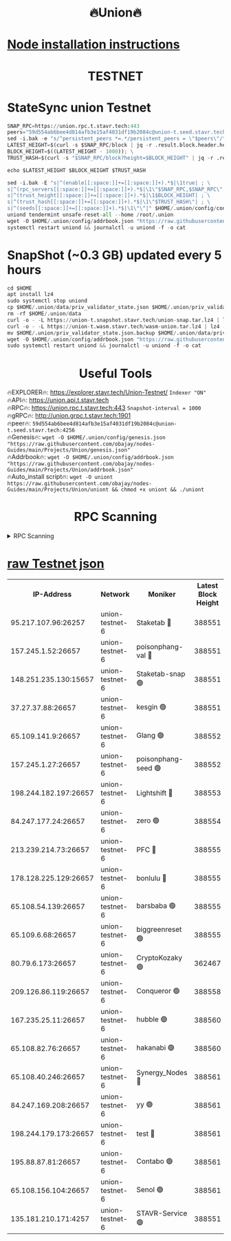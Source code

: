 <h1 align="center"> 🔥Union🔥</h1>

[Node installation instructions](https://github.com/obajay/nodes-Guides/tree/main/Projects/Union)
=

<h1 align="center"> TESTNET</h1>

# StateSync union Testnet
```python
SNAP_RPC=https://union.rpc.t.stavr.tech:443
peers="59d554ab6bee4d814afb3e15af4031df19b2084c@union-t.seed.stavr.tech:4256"
sed -i.bak -e "s/^persistent_peers *=.*/persistent_peers = \"$peers\"/" $HOME/.union/config/config.toml
LATEST_HEIGHT=$(curl -s $SNAP_RPC/block | jq -r .result.block.header.height); \
BLOCK_HEIGHT=$((LATEST_HEIGHT - 1000)); \
TRUST_HASH=$(curl -s "$SNAP_RPC/block?height=$BLOCK_HEIGHT" | jq -r .result.block_id.hash)

echo $LATEST_HEIGHT $BLOCK_HEIGHT $TRUST_HASH

sed -i.bak -E "s|^(enable[[:space:]]+=[[:space:]]+).*$|\1true| ; \
s|^(rpc_servers[[:space:]]+=[[:space:]]+).*$|\1\"$SNAP_RPC,$SNAP_RPC\"| ; \
s|^(trust_height[[:space:]]+=[[:space:]]+).*$|\1$BLOCK_HEIGHT| ; \
s|^(trust_hash[[:space:]]+=[[:space:]]+).*$|\1\"$TRUST_HASH\"| ; \
s|^(seeds[[:space:]]+=[[:space:]]+).*$|\1\"\"|" $HOME/.union/config/config.toml
uniond tendermint unsafe-reset-all --home /root/.union
wget -O $HOME/.union/config/addrbook.json "https://raw.githubusercontent.com/obajay/nodes-Guides/main/Projects/Union/addrbook.json"
systemctl restart uniond && journalctl -u uniond -f -o cat
```
# SnapShot (~0.3 GB) updated every 5 hours
```python
cd $HOME
apt install lz4
sudo systemctl stop uniond
cp $HOME/.union/data/priv_validator_state.json $HOME/.union/priv_validator_state.json.backup
rm -rf $HOME/.union/data
curl -o - -L https://union-t.snapshot.stavr.tech/union-snap.tar.lz4 | lz4 -c -d - | tar -x -C $HOME/.union --strip-components 2
curl -o - -L https://union-t.wasm.stavr.tech/wasm-union.tar.lz4 | lz4 -c -d - | tar -x -C $HOME/.union --strip-components 2
mv $HOME/.union/priv_validator_state.json.backup $HOME/.union/data/priv_validator_state.json
wget -O $HOME/.union/config/addrbook.json "https://raw.githubusercontent.com/obajay/nodes-Guides/main/Projects/Union/addrbook.json"
sudo systemctl restart uniond && journalctl -u uniond -f -o cat
```
 <h1 align="center"> Useful Tools</h1>
 
🔥EXPLORER🔥: https://explorer.stavr.tech/Union-Testnet/        `Indexer "ON"` \
🔥API🔥:      https://union.api.t.stavr.tech \
🔥RPC🔥:      https://union.rpc.t.stavr.tech:443              `Snapshot-interval = 1000` \
🔥gRPC🔥:     http://union.grpc.t.stavr.tech:1901 \
🔥peer🔥:     `59d554ab6bee4d814afb3e15af4031df19b2084c@union-t.seed.stavr.tech:4256` \
🔥Genesis🔥:     `wget -O $HOME/.union/config/genesis.json "https://raw.githubusercontent.com/obajay/nodes-Guides/main/Projects/Union/genesis.json"` \
🔥Addrbook🔥: ```wget -O $HOME/.union/config/addrbook.json "https://raw.githubusercontent.com/obajay/nodes-Guides/main/Projects/Union/addrbook.json"``` \
🔥Auto_install script🔥:  `wget -O uniont https://raw.githubusercontent.com/obajay/nodes-Guides/main/Projects/Union/uniont && chmod +x uniont && ./uniont`

<h1 align="center"> RPC Scanning</h1>

<details>
<summary>RPC Scanning</summary>

<h2 align="center"> We scan nodes in real time every 4 hours. And we provide the final result of RPC endpoints.
We cannot influence the operation of these nodes in any way. </h2>


```python
If Voting Power is higher than 0 --> then the Node is a validator of the network and may be subject to attack and be a potential threat to the chain.
```
```python
We marked such validators with a red symbol
```

</details>

[raw Testnet json](https://rpc-check.uniont.stavr.tech/uniont/rpc-uniont-result.json)
=



<table><tr><th>IP-Address</th><th>Network</th><th>Moniker</th><th>Latest Block Height</th><th>Earliest Block Height</th><th>Catching Up</th><th>Tx Index</th><th>Voting Power</th><th>Scan Time</th></tr><tr><td>95.217.107.96:26257</td><td>union-testnet-6</td><td>Staketab 🔴</td><td>388551</td><td>1</td><td>False</td><td>on</td><td>1000002</td><td>2024-03-10T22:48:42.778354972UTC</td></tr><tr><td>157.245.1.52:26657</td><td>union-testnet-6</td><td>poisonphang-val 🔴</td><td>388551</td><td>1</td><td>False</td><td>on</td><td>1000000</td><td>2024-03-10T22:48:43.365084625UTC</td></tr><tr><td>148.251.235.130:15657</td><td>union-testnet-6</td><td>Staketab-snap 🟢</td><td>388551</td><td>1</td><td>False</td><td>on</td><td>0</td><td>2024-03-10T22:48:43.875208704UTC</td></tr><tr><td>37.27.37.88:26657</td><td>union-testnet-6</td><td>kesgin 🟢</td><td>388551</td><td>1</td><td>False</td><td>on</td><td>0</td><td>2024-03-10T22:48:44.202396165UTC</td></tr><tr><td>65.109.141.9:26657</td><td>union-testnet-6</td><td>Glang 🟢</td><td>388552</td><td>1</td><td>False</td><td>on</td><td>0</td><td>2024-03-10T22:48:48.582207296UTC</td></tr><tr><td>157.245.1.27:26657</td><td>union-testnet-6</td><td>poisonphang-seed 🟢</td><td>388552</td><td>1</td><td>False</td><td>on</td><td>0</td><td>2024-03-10T22:48:49.460168554UTC</td></tr><tr><td>198.244.182.197:26657</td><td>union-testnet-6</td><td>Lightshift 🔴</td><td>388553</td><td>1</td><td>False</td><td>on</td><td>1000000</td><td>2024-03-10T22:48:51.791650569UTC</td></tr><tr><td>84.247.177.24:26657</td><td>union-testnet-6</td><td>zero 🟢</td><td>388554</td><td>1</td><td>False</td><td>on</td><td>0</td><td>2024-03-10T22:48:58.548384320UTC</td></tr><tr><td>213.239.214.73:26657</td><td>union-testnet-6</td><td>PFC 🔴</td><td>388555</td><td>1</td><td>False</td><td>on</td><td>1000001</td><td>2024-03-10T22:49:02.875671043UTC</td></tr><tr><td>178.128.225.129:26657</td><td>union-testnet-6</td><td>bonlulu 🔴</td><td>388555</td><td>1</td><td>False</td><td>on</td><td>1000000</td><td>2024-03-10T22:49:03.489411426UTC</td></tr><tr><td>65.108.54.139:26657</td><td>union-testnet-6</td><td>barsbaba 🟢</td><td>388555</td><td>1</td><td>False</td><td>on</td><td>0</td><td>2024-03-10T22:49:03.796509432UTC</td></tr><tr><td>65.109.6.68:26657</td><td>union-testnet-6</td><td>biggreenreset 🟢</td><td>388555</td><td>1</td><td>False</td><td>on</td><td>0</td><td>2024-03-10T22:49:06.290250164UTC</td></tr><tr><td>80.79.6.173:26657</td><td>union-testnet-6</td><td>CryptoKozaky 🟢</td><td>362467</td><td>1</td><td>False</td><td>on</td><td>0</td><td>2024-03-10T22:49:08.649669861UTC</td></tr><tr><td>209.126.86.119:26657</td><td>union-testnet-6</td><td>Conqueror 🟢</td><td>388558</td><td>1</td><td>False</td><td>on</td><td>0</td><td>2024-03-10T22:49:27.682484207UTC</td></tr><tr><td>167.235.25.11:26657</td><td>union-testnet-6</td><td>hubble 🟢</td><td>388560</td><td>1</td><td>False</td><td>on</td><td>0</td><td>2024-03-10T22:49:34.015942302UTC</td></tr><tr><td>65.108.82.76:26657</td><td>union-testnet-6</td><td>hakanabi 🟢</td><td>388560</td><td>1</td><td>False</td><td>on</td><td>0</td><td>2024-03-10T22:49:34.359523981UTC</td></tr><tr><td>65.108.40.246:26657</td><td>union-testnet-6</td><td>Synergy_Nodes 🔴</td><td>388561</td><td>1</td><td>False</td><td>on</td><td>1000001</td><td>2024-03-10T22:49:40.751413598UTC</td></tr><tr><td>84.247.169.208:26657</td><td>union-testnet-6</td><td>yy 🟢</td><td>388561</td><td>1</td><td>False</td><td>on</td><td>0</td><td>2024-03-10T22:49:41.052521630UTC</td></tr><tr><td>198.244.179.173:26657</td><td>union-testnet-6</td><td>test 🔴</td><td>388561</td><td>1</td><td>False</td><td>on</td><td>1</td><td>2024-03-10T22:49:43.382421803UTC</td></tr><tr><td>195.88.87.81:26657</td><td>union-testnet-6</td><td>Contabo 🟢</td><td>388561</td><td>1</td><td>False</td><td>on</td><td>0</td><td>2024-03-10T22:49:43.682832783UTC</td></tr><tr><td>65.108.156.104:26657</td><td>union-testnet-6</td><td>Senol 🟢</td><td>388561</td><td>1</td><td>False</td><td>on</td><td>0</td><td>2024-03-10T22:49:44.013524704UTC</td></tr><tr><td>135.181.210.171:4257</td><td>union-testnet-6</td><td>STAVR-Service 🟢</td><td>388551</td><td>388001</td><td>False</td><td>on</td><td>0</td><td>2024-03-10T22:48:43.671193603UTC</td></tr></table>
